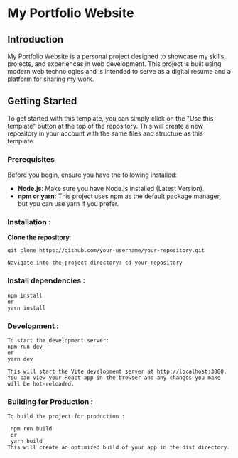 # My Portfolio Website

## Introduction

My Portfolio Website is a personal project designed to showcase my skills, projects, and experiences in web development. This project is built using modern web technologies and is intended to serve as a digital resume and a platform for sharing my work.

## Getting Started

To get started with this template, you can simply click on the "Use this template" button at the top of the repository.
This will create a new repository in your account with the same files and structure as this template.

### Prerequisites

Before you begin, ensure you have the following installed:

- **Node.js**: Make sure you have Node.js installed (Latest Version).
- **npm or yarn**: This project uses npm as the default package manager, but you can use yarn if you prefer.

### Installation :

 **Clone the repository**:

   ```
   git clone https://github.com/your-username/your-repository.git
   
   Navigate into the project directory: cd your-repository
   ```

### Install dependencies :
```
npm install
or
yarn install
```

### Development :
```
To start the development server:
npm run dev
or
yarn dev

This will start the Vite development server at http://localhost:3000.
You can view your React app in the browser and any changes you make will be hot-reloaded.
```

### Building for Production :
```
To build the project for production :

 npm run build
 or
 yarn build
This will create an optimized build of your app in the dist directory.
```
